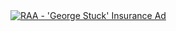 <!-- RAA - 'George Stuck' Insurance Ad -->
<a href="https://youtu.be/M44e92KoIaE">
<picture>
	<source media="(prefers-color-scheme: dark)" srcset="https://ytcards.demolab.com/?id=M44e92KoIaE&title=RAA+-+'George+Stuck'+Insurance+Ad&background_color=%230d1117&title_color=%23ffffff&stats_color=%23dedede&max_title_lines=2&width=250&border_radius=5&duration=30">
	<img src="https://ytcards.demolab.com/?id=M44e92KoIaE&title=RAA+-+'George+Stuck'+Insurance+Ad&background_color=%23ffffff&title_color=%2324292f&stats_color=%2357606a&max_title_lines=2&width=250&border_radius=5&duration=30" alt="RAA - 'George Stuck' Insurance Ad" title="RAA - 'George Stuck' Insurance Ad">
</picture>
</a>
